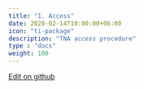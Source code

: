 ```yaml
---
title: "1. Access"
date: 2020-02-14T10:00:00+06:00
icon: "ti-package"
description: "TNA access procedure"
type : "docs"
weight: 100
---
```


[Edit on github](https://github.com/ibisba/handbook/blob/master/content/access/_index.en.md)
